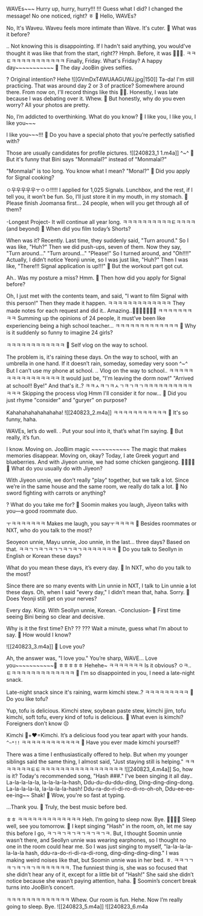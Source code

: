 WAVEs~~~ 
Hurry up, hurry, hurry!!!
!!!
Guess what I did?
I changed the message!
No one noticed, right?
ㅎ
🫧 Hello, WAVEs?

No,
It's Waveu.
Waveu feels
more intimate than Wave.
It's cuter.
🫧 What was it before?

.. Not knowing this is disappointing.
If I hadn't said anything,
you would've thought it was like that from the start,
right??
Hmph.
Before, it was
🌊🫧✨.
ㅋㅋㅌㅋㅋㅋㅋㅋㅋㅋㅋㅋㅋㅋ
Finally,
Friday.
What's Friday?
A happy day~~~~~~~~~~~
🫧 The day JooBin gives selfies.

?
Original intention?
Hehe
![[GVmDxT4WUAAGUWJ.jpg|150]]
Ta-da!
I'm still practicing.
That was around day 2 or 3 of practice?
Somewhere around there.
From now on, I'll record things like this 📝📝.
Honestly, I was late because I was debating over it.
Whew.
🫧 But honestly, why do you even worry? All your photos are pretty.

No, I’m addicted to overthinking.
What do you know?
🫧 I like you, I like you, I like you~~~

I like you~~~!!!
🫧 Do you have a special photo that you’re perfectly satisfied with?

Those are usually
candidates for profile pictures.
![[240823_1 1.m4a]]
^~^
🫧 But it's funny that Bini says "Monmalal?" instead of "Monmalal?"

"Monmalal" is too long.
You know what I mean?
"Monal?"
🫧 Did you apply for Signal cooking?

ㅇ우우우우우ㅜㅇㅇ!!!!!
I applied for 1,025 Signals.
Lunchbox,
and the rest, if I tell you, it won’t be fun.
So, I’ll just store it
in my mouth, in my stomach.
🫧 Please finish Joomansa first... 24 people, when will you get through all of them?

-Longest Project-
It will continue all year long.
ㅋㅋㅋㅋㅋㅋㅋㅋㅋㅋㅌㅋㅋㅋㅋ
(and beyond)
🫧 When did you film today’s Shorts?

When was it?
Recently.
Last time,
they suddenly said, "Turn around."
So I was like, "Huh?"
Then we did push-ups, seven of them.
Now they say, "Turn around..."
"Turn around..."
"Please!"
So I turned around, and "Oh!!!!"
Actually, I didn’t notice Yeonji unnie,
so I was just like, "Huh?"
Then I was like, "There!!! Signal application is up!!!"
🫧 But the workout part got cut.

Ah..
Was my posture a miss?
Hmm.
🫧 Then how did you apply for Signal before?

Oh, I just
met with the contents team,
and said,
"I want to film Signal with this person!"
Then they made it happen.
ㅋㅋㅋㅋㅋㅋㅋㅋㅋㅋㅋㅋㅋ
They made notes for each request and did it..
Amazing..👍🏻🥹🤍🤍🤍🤍
ㅋㅋㅋㅋㅋㅋㅋㅋㅋ
Summing up the opinions of 24 people,
it must’ve been like experiencing being a high school teacher…
ㅋㅋㅋㅋㅋㅋㅋㅋㅋㅋㅋㅋㅋ
🫧 Why is it suddenly so funny to imagine 24 girls?

ㅋㅋㅋㅋㅋㅋㅋㅋㅋㅋㅋㅋ
🫧 Self vlog on the way to school.

The problem is, it's raining these days.
On the way to school,
with an umbrella in one hand.
If it doesn’t rain,
someday,
someday very soon ^~^
But I can’t use my phone at school.
..
Vlog on the way to school..
ㅋㅋㅋㅋㅋㅋㅋㅋㅋㅋㅋㅋㅋㅋㅋㅋ
It would just be, "I'm leaving the dorm now!"
"Arrived at school!! Bye!"
And that's it..?
ㅋㅋㅅㅋㄱㅋㅅㄱㅋㄱㅋㄱㅋㅋㅋㅋㅋㅋㅋㅋㅋㅋㅋㅋㅋ
Skipping the process vlog
Hmm
I'll consider it for now...
🫧 Did you just rhyme "consider" and "guryer" on purpose?

Kahahahahahahahaha!
![[240823_2.m4a]]
ㅋㅋㅋㅋㅋㅋㅋㅋㅋㅋㅋ
🫧 It's so funny, haha.

WAVEs,
let’s do well.
.
Put your soul into it,
that’s what I’m saying.
🫧 But really, it’s fun.

I know.
Moving on.
JooBim magic ~~~~~~~~~~~
The magic that makes memories disappear.
Moving on, okay?
Today, I ate
Greek yogurt and blueberries.
And with Jiyeon unnie,
we had some chicken gangjeong.
💃🕺💃🕺
🫧 What do you usually do with Jiyeon?

With Jiyeon unnie,
we don’t really "play" together,
but we talk a lot.
Since we’re in the same house and the same room,
we really do talk a lot.
🫧 No sword fighting with carrots or anything?

? What do you take me for?
🫧 Soomin makes you laugh, Jiyeon talks with you—a good roommate duo.

ㅜㅋㅋㅋㅋㅋㅋㅋ Makes me laugh, you sayㅜㅋㅋㅋㅋ
🫧 Besides roommates or NXT, who do you talk to the most?

Seoyeon unnie,
Mayu unnie,
Joo unnie,
in the last...
three days? Based on that.
ㅋㅋㄱㄱㅋㄱㅋㄱㄱㅋㄱㅋㄱㅋㅋㅋㅋㅋㅋㅋ
🫧 Do you talk to Seollyn in English or Korean these days?

What do you mean these days,
it’s every day.
🫧 In NXT, who do you talk to the most?

Since there are so many events with Lin unnie in NXT,
I talk to Lin unnie a lot these days.
Oh,
when I said "every day,"
I didn’t mean that, haha.
Sorry.
🫧 Does Yeonji still get on your nerves?

Every day.
King.
With Seollyn unnie,
Korean.
-Conclusion-
🫧 First time seeing Bini being so clear and decisive.

Why is it the first time?
Eh?
??
???
Wait a minute,
guess what I’m about to say.
🫧 How would I know?

![[240823_3.m4a]]
🫧 Love you?

Ah,
the answer was,
"I love you."
You’re sharp, WAVE...
Love you~~~~~~~~~~~🤍
ㅎㅎㅎㅎㅎ Hehehe~
ㅋㅋㅋㅋㅋㅋㅋ
Is it obvious?
ㅇㅋ..
ㅌㅋㅋㅋㅋㅋㅋㅋㅋㅋㅋㅋㅋㅋ
🫧 I'm so disappointed in you, I need a late-night snack.

Late-night snack
since it's raining,
warm
kimchi stew..?
ㅋㅋㅋㅋㅋㅋㅋㅋㅋ
🫧 Do you like tofu?

Yup,
tofu is delicious.
Kimchi stew, soybean paste stew, kimchi jjim, tofu kimchi, soft tofu,
every kind of tofu
is delicious.
🫧 What even is kimchi? Foreigners don’t know 😣

Kimchi
🥬+❤️=Kimchi.
It’s a delicious
food you tear apart with your hands.
`^~*!!`
ㅋㅋㅋㅋㅋㅋㅋㅋㅋㅋㅋㅋ
🫧 Have you ever made kimchi yourself?

There was a time I enthusiastically offered to help.
But when my younger siblings said the same thing,
I almost said,
"Just staying still is helping."
ㅋㅋㅋㅋㅋㅋㅋㅌㅌㅋㅋㅋㅋㅋㅋㅋㅋㅋㅋㅋㅋㅋㅋㅋㅋㅋ
![[240823_4.m4a]]
So, how is it?
Today's
recommended song,
"Hash ###."
I've been singing it all day..
La-la-la-la-la,
la-la-la-la-hash,
Ddu-du-du-ddu-ding,
Ding-ding-ding-dong.
La-la-la-la-la,
la-la-la-la-hash!
Ddu-ra-do-ri-di-ro-di-ro-oh-oh,
Ddu-ee-ee-ee-ing~~
Shak!
🫧 Wow, you're so fast at typing.

...Thank you.
🫧 Truly, the best music before bed.

ㅎㅎ
ㅋㅋㅋㅋㅋㅋㅋㅋㅋㅋㅋㅋㅋ
Heh.
I’m going to sleep now.
Bye.
👋🏻👋🏻
Sleep well,
see you tomorrow.
🤍
I kept singing "Hash" in the room,
oh, let me say this before I go,
ㅋㄱㅋㄱㅋㄱㅋㄱㅋㄱㅋㄱㅋ.
But,
I thought Soomin unnie wasn’t there,
and Seollyn unnie was wearing earphones,
so I thought no one in the room could hear me.
So I was just singing to myself,
"la-la-la-la-la-la-la
hash,
ddu-ra-do-ri-di-ra-di-rong,
ding-ding-ding-ding."
I was making weird noises like that,
but Soomin unnie was in her bed.
ㅎ.
ㅋㅋㄱㄱㅋㄱㅋㄱㅋㄱㅋㅋㅋㅋㅋㅋㅋ.
The funniest thing is,
she was so focused that she didn’t hear any of it,
except for a little bit of "Hash!"
She said she didn’t notice
because she wasn’t paying attention, haha.
🫧 Soomin’s concert break turns into JooBin’s concert.

ㅋㅋㅋㅋㅋㅋㅋㅋㅋㅋㅋㅋㅋ
Whew.
Our room is fun.
Hehe.
Now I’m really
going to sleep.
Bye.
![[240823_5.m4a]]
![[240823_6.m4a